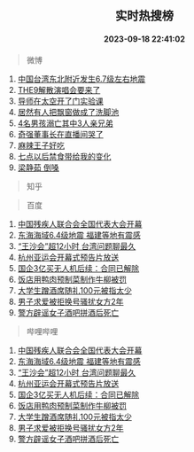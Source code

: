 <div align="center"><h2>实时热搜榜</h2><h4>2023-09-18 22:41:02</h4></div>

> 微博  

1. [中国台湾东北附近发生6.7级左右地震](https://s.weibo.com/weibo?q=%23%E4%B8%AD%E5%9B%BD%E5%8F%B0%E6%B9%BE%E4%B8%9C%E5%8C%97%E9%99%84%E8%BF%91%E5%8F%91%E7%94%9F6.7%E7%BA%A7%E5%B7%A6%E5%8F%B3%E5%9C%B0%E9%9C%87%23&t=31&band_rank=1&Refer=top)<br />
2. [THE9解散演唱会要来了](https://s.weibo.com/weibo?q=%23THE9%E8%A7%A3%E6%95%A3%E6%BC%94%E5%94%B1%E4%BC%9A%E8%A6%81%E6%9D%A5%E4%BA%86%23&t=31&band_rank=2&Refer=top)<br />
3. [导师在太空开了门实验课](https://s.weibo.com/weibo?q=%23%E5%AF%BC%E5%B8%88%E5%9C%A8%E5%A4%AA%E7%A9%BA%E5%BC%80%E4%BA%86%E9%97%A8%E5%AE%9E%E9%AA%8C%E8%AF%BE%23&t=31&band_rank=3&Refer=top)<br />
4. [居然有人把飘窗做成了洗脚池](https://s.weibo.com/weibo?q=%23%E5%B1%85%E7%84%B6%E6%9C%89%E4%BA%BA%E6%8A%8A%E9%A3%98%E7%AA%97%E5%81%9A%E6%88%90%E4%BA%86%E6%B4%97%E8%84%9A%E6%B1%A0%23&t=31&band_rank=4&Refer=top)<br />
5. [4名男孩溺亡其中3人亲兄弟](https://s.weibo.com/weibo?q=%234%E5%90%8D%E7%94%B7%E5%AD%A9%E6%BA%BA%E4%BA%A1%E5%85%B6%E4%B8%AD3%E4%BA%BA%E4%BA%B2%E5%85%84%E5%BC%9F%23&t=31&band_rank=5&Refer=top)<br />
6. [奇强董事长在直播间哭了](https://s.weibo.com/weibo?q=%23%E5%A5%87%E5%BC%BA%E8%91%A3%E4%BA%8B%E9%95%BF%E5%9C%A8%E7%9B%B4%E6%92%AD%E9%97%B4%E5%93%AD%E4%BA%86%23&t=31&band_rank=6&Refer=top)<br />
7. [麻辣王子好吃](https://s.weibo.com/weibo?q=%E9%BA%BB%E8%BE%A3%E7%8E%8B%E5%AD%90%E5%A5%BD%E5%90%83&t=31&band_rank=7&Refer=top)<br />
8. [七点以后禁食带给我的变化](https://s.weibo.com/weibo?q=%E4%B8%83%E7%82%B9%E4%BB%A5%E5%90%8E%E7%A6%81%E9%A3%9F%E5%B8%A6%E7%BB%99%E6%88%91%E7%9A%84%E5%8F%98%E5%8C%96&t=31&band_rank=8&Refer=top)<br />
9. [梁静茹 倒嗓](https://s.weibo.com/weibo?q=%E6%A2%81%E9%9D%99%E8%8C%B9%20%E5%80%92%E5%97%93&t=31&band_rank=9&Refer=top)<br />

> 知乎  


> 百度  

1. [中国残疾人联合会全国代表大会开幕](https://www.baidu.com/s?wd=%E4%B8%AD%E5%9B%BD%E6%AE%8B%E7%96%BE%E4%BA%BA%E8%81%94%E5%90%88%E4%BC%9A%E5%85%A8%E5%9B%BD%E4%BB%A3%E8%A1%A8%E5%A4%A7%E4%BC%9A%E5%BC%80%E5%B9%95&sa=fyb_news&rsv_dl=fyb_news)<br />
2. [东海海域6.4级地震 福建等地有震感](https://www.baidu.com/s?wd=%E4%B8%9C%E6%B5%B7%E6%B5%B7%E5%9F%9F6.4%E7%BA%A7%E5%9C%B0%E9%9C%87+%E7%A6%8F%E5%BB%BA%E7%AD%89%E5%9C%B0%E6%9C%89%E9%9C%87%E6%84%9F&sa=fyb_news&rsv_dl=fyb_news)<br />
3. [“王沙会”超12小时 台湾问题聊最久](https://www.baidu.com/s?wd=%E2%80%9C%E7%8E%8B%E6%B2%99%E4%BC%9A%E2%80%9D%E8%B6%8512%E5%B0%8F%E6%97%B6+%E5%8F%B0%E6%B9%BE%E9%97%AE%E9%A2%98%E8%81%8A%E6%9C%80%E4%B9%85&sa=fyb_news&rsv_dl=fyb_news)<br />
4. [杭州亚运会开幕式预告片放送](https://www.baidu.com/s?wd=%E6%9D%AD%E5%B7%9E%E4%BA%9A%E8%BF%90%E4%BC%9A%E5%BC%80%E5%B9%95%E5%BC%8F%E9%A2%84%E5%91%8A%E7%89%87%E6%94%BE%E9%80%81&sa=fyb_news&rsv_dl=fyb_news)<br />
5. [国企3亿买无人机后续：合同已解除](https://www.baidu.com/s?wd=%E5%9B%BD%E4%BC%813%E4%BA%BF%E4%B9%B0%E6%97%A0%E4%BA%BA%E6%9C%BA%E5%90%8E%E7%BB%AD%EF%BC%9A%E5%90%88%E5%90%8C%E5%B7%B2%E8%A7%A3%E9%99%A4&sa=fyb_news&rsv_dl=fyb_news)<br />
6. [饭店用鸭肉预制菜制作牛柳被罚](https://www.baidu.com/s?wd=%E9%A5%AD%E5%BA%97%E7%94%A8%E9%B8%AD%E8%82%89%E9%A2%84%E5%88%B6%E8%8F%9C%E5%88%B6%E4%BD%9C%E7%89%9B%E6%9F%B3%E8%A2%AB%E7%BD%9A&sa=fyb_news&rsv_dl=fyb_news)<br />
7. [大学生蹭酒席随礼100元被指太少](https://www.baidu.com/s?wd=%E5%A4%A7%E5%AD%A6%E7%94%9F%E8%B9%AD%E9%85%92%E5%B8%AD%E9%9A%8F%E7%A4%BC100%E5%85%83%E8%A2%AB%E6%8C%87%E5%A4%AA%E5%B0%91&sa=fyb_news&rsv_dl=fyb_news)<br />
8. [男子求爱被拒换号骚扰女方2年](https://www.baidu.com/s?wd=%E7%94%B7%E5%AD%90%E6%B1%82%E7%88%B1%E8%A2%AB%E6%8B%92%E6%8D%A2%E5%8F%B7%E9%AA%9A%E6%89%B0%E5%A5%B3%E6%96%B92%E5%B9%B4&sa=fyb_news&rsv_dl=fyb_news)<br />
9. [警方辟谣女子酒吧拼酒后死亡](https://www.baidu.com/s?wd=%E8%AD%A6%E6%96%B9%E8%BE%9F%E8%B0%A3%E5%A5%B3%E5%AD%90%E9%85%92%E5%90%A7%E6%8B%BC%E9%85%92%E5%90%8E%E6%AD%BB%E4%BA%A1&sa=fyb_news&rsv_dl=fyb_news)<br />

> 哔哩哔哩  

1. [中国残疾人联合会全国代表大会开幕](https://www.baidu.com/s?wd=%E4%B8%AD%E5%9B%BD%E6%AE%8B%E7%96%BE%E4%BA%BA%E8%81%94%E5%90%88%E4%BC%9A%E5%85%A8%E5%9B%BD%E4%BB%A3%E8%A1%A8%E5%A4%A7%E4%BC%9A%E5%BC%80%E5%B9%95&sa=fyb_news&rsv_dl=fyb_news)<br />
2. [东海海域6.4级地震 福建等地有震感](https://www.baidu.com/s?wd=%E4%B8%9C%E6%B5%B7%E6%B5%B7%E5%9F%9F6.4%E7%BA%A7%E5%9C%B0%E9%9C%87+%E7%A6%8F%E5%BB%BA%E7%AD%89%E5%9C%B0%E6%9C%89%E9%9C%87%E6%84%9F&sa=fyb_news&rsv_dl=fyb_news)<br />
3. [“王沙会”超12小时 台湾问题聊最久](https://www.baidu.com/s?wd=%E2%80%9C%E7%8E%8B%E6%B2%99%E4%BC%9A%E2%80%9D%E8%B6%8512%E5%B0%8F%E6%97%B6+%E5%8F%B0%E6%B9%BE%E9%97%AE%E9%A2%98%E8%81%8A%E6%9C%80%E4%B9%85&sa=fyb_news&rsv_dl=fyb_news)<br />
4. [杭州亚运会开幕式预告片放送](https://www.baidu.com/s?wd=%E6%9D%AD%E5%B7%9E%E4%BA%9A%E8%BF%90%E4%BC%9A%E5%BC%80%E5%B9%95%E5%BC%8F%E9%A2%84%E5%91%8A%E7%89%87%E6%94%BE%E9%80%81&sa=fyb_news&rsv_dl=fyb_news)<br />
5. [国企3亿买无人机后续：合同已解除](https://www.baidu.com/s?wd=%E5%9B%BD%E4%BC%813%E4%BA%BF%E4%B9%B0%E6%97%A0%E4%BA%BA%E6%9C%BA%E5%90%8E%E7%BB%AD%EF%BC%9A%E5%90%88%E5%90%8C%E5%B7%B2%E8%A7%A3%E9%99%A4&sa=fyb_news&rsv_dl=fyb_news)<br />
6. [饭店用鸭肉预制菜制作牛柳被罚](https://www.baidu.com/s?wd=%E9%A5%AD%E5%BA%97%E7%94%A8%E9%B8%AD%E8%82%89%E9%A2%84%E5%88%B6%E8%8F%9C%E5%88%B6%E4%BD%9C%E7%89%9B%E6%9F%B3%E8%A2%AB%E7%BD%9A&sa=fyb_news&rsv_dl=fyb_news)<br />
7. [大学生蹭酒席随礼100元被指太少](https://www.baidu.com/s?wd=%E5%A4%A7%E5%AD%A6%E7%94%9F%E8%B9%AD%E9%85%92%E5%B8%AD%E9%9A%8F%E7%A4%BC100%E5%85%83%E8%A2%AB%E6%8C%87%E5%A4%AA%E5%B0%91&sa=fyb_news&rsv_dl=fyb_news)<br />
8. [男子求爱被拒换号骚扰女方2年](https://www.baidu.com/s?wd=%E7%94%B7%E5%AD%90%E6%B1%82%E7%88%B1%E8%A2%AB%E6%8B%92%E6%8D%A2%E5%8F%B7%E9%AA%9A%E6%89%B0%E5%A5%B3%E6%96%B92%E5%B9%B4&sa=fyb_news&rsv_dl=fyb_news)<br />
9. [警方辟谣女子酒吧拼酒后死亡](https://www.baidu.com/s?wd=%E8%AD%A6%E6%96%B9%E8%BE%9F%E8%B0%A3%E5%A5%B3%E5%AD%90%E9%85%92%E5%90%A7%E6%8B%BC%E9%85%92%E5%90%8E%E6%AD%BB%E4%BA%A1&sa=fyb_news&rsv_dl=fyb_news)<br />
